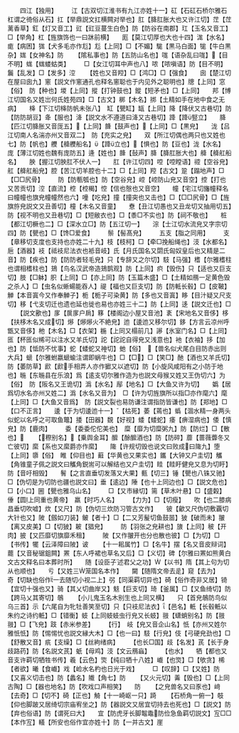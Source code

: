 <!-- { "loadSidebar": true } -->
　　四江【独用】
　　江【古双切江淮书有九江亦姓十一】矼【石矼石桥尔雅石杠谓之徛俗从石】扛【举鼎説文扛横闗对举也】肛【胮肛胀大也又许江切】茳【茳蓠香草】釭【灯又音工】豇【豇豆蔓生白色】防【防谷在南郡】玒【玉名又音工】□【举角】杠【旌旗饰也一曰牀前横】　　厖【莫江切厚也大也十四】浝【水名】痝【病困】狵【犬多毛亦作尨】尨【上同】□【不媚】駹【黒马白面】牻【牛白黒杂】娏【女神名】防
　　【隂私事也】防【五防山名也】哤【语杂乱曰哤】【目不明】蛖【蛖蝼蛄类】
　　□【女江切耳中声也八】哝【哝嗔语】防【目不明】鬞【乱发】□【发多】涳
　　【姓也又音羫】□【鸿□】□【强食】　　囱【楚江切在屋曰囱九】窻【説文作窻通孔也释名窻聪也于内见外之聪明也】牕【上同】窓【俗】　防【种也】堫【上同】摐【打钟鼓也】鏦【短矛也】□【上同】　　邦【博江切国名又姓岀何氏姓苑四】□【古文】梆【木名】挷【土精如手在地中食之无病】　　栙【下江切栙防帆未张八】　缸【甖缸】缻【上同】降【降伏又古巷切】防【防防胡豆】夅【服也】洚【説文水不遵道曰洚又古巷切】跭【跭竪立】　　胮【匹江切胮胀又音厐五】【上同】韸【鼓声也】【上同】□【黒皃】　　泷【吕江切南人名湍亦州又音双二】　防【充实之皃】　　双【所江切偶也两只也又姓也七】防【帆也】艭【舽艭船名】【跭立也】【惧也】防【豆也】泷【水名】　　庞【薄江切姓也魏有庞防五】逄【姓也】韸【鼔声】胮【胮肛胀大也】舽【舽舡船名】　　胦【握江切胦肛不伏人一】　　肛【许江切四】啌【啌瞠语】谾【空谷皃】舡【舽舡船皃】腔【苦江切羊腔也十二】□【上同】羫【古文】跫【蹋地声】□【□□尻骨】
　　防【防甎瓠也】防【空谷皃】崆【崆防山皃又音空】控【打也又苦贡切】涳【直流】椌【椌楬】悾【信也慤也又音空】　　幢【宅江切旛幢释名曰幢幢也旗皃幢幢然也六】噇【吃皃】撞【撞突也又击也】□【□□尻骨】□【旌旗斿皃説文又丑善切】橦【木名又音童】　　憃【丑江切愚也又丑龙切又抽用切五】防【视不明也又丑巷切】□【短敝衣也】□【黍□不实也】防【祠不敬也】　　桩【都江切橛也二】□【深水立□】防【五江切一】　　淙【士江切水流皃又字宗切四】防【甖也】□【馋□爱食】
　　鬃【髻髙皃】
　　五支【脂之同用】
　　支【章移切支度也支持也亦姓二十九】枝【枝柯】□【牵□挽船绳也】汥【水都名】巵【酒器】衼【祗衼尼法衣也袛音岐】氏【月氏国名又閟氏匈奴皇后也又精是二音】防【疾也】防【防防者轻毛皃】只【专辞又之尔切】馶【马强】榰【尔雅榰柱也谓相榰柱也】鳷【鸟名汉武帝造鳷鹊观】防【上同】疻【毁伤】只【适也又巨支切】肢【□躰】胑【上同】□【亦上同】防【玉篇木盛】□【土精如鴈一足黄色毁之杀人】□【虫名似蜥蝪能吞人】禔【福也又巨支切】防【防軧长毂】□【皮鞁】觯【本音寘今又作奉觯子】栀【栀子可染黄】防【多也又音寘】眵【目汁疑又尺支切】移【弋支切迁也遗也延也徙也易也亦姓三十二】防【上同】迻【説文迁也】□
　　【説文歠也】扅【扊扅户扄】簃【楼阁边小屋又音池】袲【宋地名又音侈】栘【扶栘木名又成切】熪【熪熪火不絶皃】迆【逶迆又移尔切】鉹【方言云凉州呼甑又音侈】杝【木名】□【衣架】椸【上同又榻前几】謻【氷室门名】□【上同】匜【杯匜似桸可以注水又羊氏切】詑【詑詑自得皃又浅意也】衪【衣袖】拸【加也】防【怟防不忧事】蛇【蜲蛇又神切】虵【俗】　【兽名似犬尾白目防赤出则大兵】螔【尔雅蚹嬴螔蝓注谓即蜗牛也】□【□】□【笑□】酏【酒也又羊氏切】防【萎防草】歋【歋手相弄人亦作擨又以遮切】防【小旋风咸阳有之小防于地也】暆【东暆县在乐浪】爲【逺支切尔雅作造为也説文母猴又姓又王伪切六】为【俗】　防【阪名又王诡切】潙【水名】鄬【地名】□【大鱼又许为切】　　嬀【居爲切水名亦州又姓二】潙【水名又音为】　□【许为切旌旗所以指□亦作麾六】麾【上同】□【大鱼又音爲】　防【説文裂也易防谦注谓指防皆谦也】防【郑地】□【口不正言】　　逶【于为切逶迆十一】【枯死】萎【蔫也】蟡【涸水精一身两头似蛇以名呼之可取鱼鼈】捼【田器】覣【好视】蜲【蜲蛇】痿【痹湿病也】倭【慎皃】防【鹿肉】
　　委【委委佗佗美也】　糜【靡为切糜粥九】防【防烂】□【散也】
　　【穄别名】【乗舆金耳】醿【酴醿酒也】防【防碎】蘼【蔷薇虋冬又亡彼切】縻【系也又縻爵亦作縻】　　隓【许规切毁也说文曰败成曰隓九】堕【上同】隳【俗】　睢【仰目也】蘳【华黄也又果实也】鑴【大钟又户圭切】觿【角锥童子佩之説文曰觿角鋭耑可以解结也又户圭切】眭【眭盱健皃又息为切盱】防【音吁相毁】　　鬌【之言直垂切发落又大果】甀【切三】锤【甖也八铢又驰】　　□【伪切是为切防也疆也説文曰】垂【逺边】陲【也十上同边也】□【説文危也】□【小口】圌【甖也雅乌山名】
　　□【又市縁切】篅【草木叶悬】□【盛糓】倕【圆上同重也黄帝】　羸【时巧人名】
　　【力为】□【切瘦】　　吹【也二膝病昌垂切吹嘘】炊【又尺】防【伪切三炊防习管古文作】　　铍【龡又尺伪切敷覊切大针也又】陂【劔如刀装】鲏【者十】□【二又芳髲切鱼鼓噐】狓【破而未】翍【离又皮美】□【切狓】耚【猖皃】
　　防【羽张之皃耕也】旇【上同】秛【开肉】披【又匹靡切旗靡禾租】
　　陂【又作翍开也分也散也彼】□【为切】□【书传】犤【云泽障曰陂】诐
　　【十一耜属竹】□【名牛】摆【名又音皮辩词】藣【又音秘锯鉏闗】罴【东人呼裙也草名又后】□【义切】碑【尔雅曰罴如熊黄白文古文释名曰本葬时所】　　随【设臣子述君父之功】【以书】隋【其上句为切从也顺也】　　亏【又姓三笼国名本作】　　闚【随隋文帝去辵】窥【去为】　　奇【切缺也俗作一去随切小视二上】弜【同渠羁切异也】碕【俗作奇非又居】锜【宜切十强也又】骑【其乂切曲岸又】鬾【巨支切】琦【釜属】□【又鱼绮切】防【跨马乂其寄切】鵸
　　【小儿鬼玉名木别生也上同又横】　　只【首皃鵸防鸟似乌三首】示【六尾自为牝牡善笑至切】只【只衼尼法衣】【邑名】軝【长毂軝以朱约之诗约軝】□【错衡】蚑【上同蚑蚑虫行皃又长蚑】翄【蟏蛸别名】防【翄翄】□【飞皃】跂【赤米参差】
　　【行】　岐【皃又音企山名】忯【亦州又姓尔雅忯忯】防【惕惕忧也説文縁大木】□【也一曰】馶【行皃】伎【弓硬皃劲也】□【舒散又音】疧【支缲】□【丝絇绪病】
　　【也长□国】歧【名发】芪【长于身歧路药】防【名説文芪】蚔【母鸡】汥【文云鴈蝱】
　　【也水】　　牺【都也又音支许羁切牺牲书传】羲【云色】焁【纯曰牺十八姓】巇【也焁】□【欨贪】桸【者欲】曦【食巇】戏【崄水名杓也日光于戏】
　　□【叹辞】□【又姓】防【又喜义切击也】防【蠡名】隵【角七】防
　　【又火元切】羛【毁也】□【上同古陶】□【器也地名】防【吹戏口声相笑】　　防
　　【之皃兽名又曰豕也】﨑【去奇】□【切不】碕【正也】觭【十一崎岖一只】踦
　　【石桥角一俯一】攲【仰也脚跛又居绮切宗庙宥坐之】防【器説文又居宜切持去也死也】□【説文】防【弃也俗语】防【谓死曰大】　　宜【防虎牙长脚鼅鼄防俭急鱼羁切説文】宐□□【本作宐】轙【所安也俗作宜亦姓十】防【一并古文】崖
